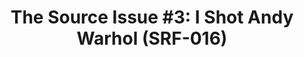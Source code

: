 ---
ee_id_thing: '4112'
site: '1'
type: '2'
inv_num: 2013-133
add_credit:
url: 2013-133-the-source-issue-3-i-shot-andy-warhol
title: 'The Source Issue #3: I Shot Andy Warhol (SRF-016)'
year: '2013'
display_year: '2013'
medium: Zine
dims: 11 x 8.5
pitch: |-
  Source code for “I Shot Andy Warhol” NES cart (binary FYI) printed with archival inks and
   paper, footnoted with artist txt, writing, poetry, whatevz, etc, etc, etc ;-)
ps:
live_url:
youtube:
https://github.com/coryarcangel/alu: https://github.com/coryarcangel/I-Shot-Andy-Warhol
imgs: the-source-warhol-srf-016-2013-133-detail-07-database-ih.jpg
subheading:
download: the-source-warhol-2013-133-digital-master-ih.pdf
commission: Creative Capital
related: "[9] [2002-002-i-shot-andy-warhol] 2002-002 I Shot Andy Warhol"
layout: things-i-made
---